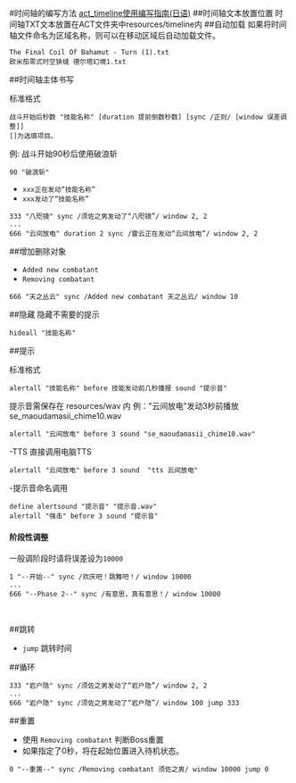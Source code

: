 #时间轴的编写方法
[act_timeline使用编写指南(日语)](https://coding.net/s/28de1f90-b4e3-4af0-a974-9ce0f52a86a6)
##时间轴文本放置位置
时间轴TXT文本放置在ACT文件夹中resources/timeline内
##自动加载
如果将时间轴文件命名为区域名称，则可以在移动区域后自动加载文件。
```
The Final Coil Of Bahamut - Turn (1).txt
欧米茄零式时空狭缝 德尔塔幻境1.txt
```
##时间轴主体书写

标准格式
```
战斗开始后秒数 "技能名称" [duration 提前倒数秒数] [sync /正则/ [window 误差调整]]
[]为选填项目。
```
例: 战斗开始90秒后使用破浪斩
```
90 "破浪斩"
```
- `xxx正在发动“技能名称”`
- `xxx发动了“技能名称”`

```
333 "八咫镜" sync /须佐之男发动了“八咫镜”/ window 2, 2
...
666 "云间放电" duration 2 sync /雷云正在发动“云间放电”/ window 2, 2
```
##增加删除对象

- `Added new combatant`
- `Removing combatant`

```
666 "天之丛云" sync /Added new combatant 天之丛云/ window 10
```
##隐藏
隐藏不需要的提示

```
hideall "技能名称"
```
##提示

标准格式
```
alertall "技能名称" before 技能发动前几秒播报 sound "提示音"
```
提示音需保存在 resources/wav 内
例："云间放电"发动3秒前播放se_maoudamasii_chime10.wav
```
alertall "云间放电" before 3 sound "se_maoudamasii_chime10.wav"
```
-TTS
直接调用电脑TTS
```
alertall "云间放电" before 3 sound  "tts 云间放电"
```
-提示音命名调用
```
define alertsound "提示音" "提示音.wav"
alertall "强击" before 3 sound "提示音"
```
#### 阶段性调整

一般调阶段时请将误差设为`10000`

```
1 "--开始--" sync /欢庆吧！跳舞吧！/ window 10000
...
666 "--Phase 2--" sync /有意思，真有意思！/ window 10000
```

<br />

##跳转

- `jump` 跳转时间

##循环

```
333 "岩户隐" sync /须佐之男发动了“岩户隐”/ window 2, 2
...
666 "岩户隐" sync /须佐之男发动了“岩户隐”/ window 100 jump 333
```

##重置

- 使用 `Removing combatant` 判断Boss重置
- 如果指定了0秒，将在起始位置进入待机状态。

```
0 "--重置--" sync /Removing combatant 须佐之男/ window 10000 jump 0
```